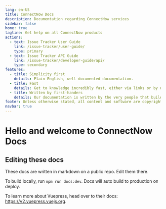 ```yaml
---
lang: en-US
title: ConnectNow Docs
description: Documentation regarding ConnectNow services
sidebar: false
home: true
tagline: Get help on all ConnectNow products
actions:
  - text: Issue Tracker User Guide
    link: /issue-tracker/user-guide/
    type: primary
  - text: Issue Tracker API Guide
    link: /issue-tracker/developer-guide/api/
    type: secondary
features:
  - title: Simplicity first
    details: Plain English, well documented documentation.
  - title: Fast
    details: Get to knowledge incredibly fast, either via links or by using the search.
  - title: Written by first-handers
    details: Our documentation is written by the very people that build the software itself.
footer: Unless otherwise stated, all content and software are copyright of ConnectNow.
navbar: true
---
```


# Hello and welcome to ConnectNow Docs

## Editing these docs

These docs are written in markdown on a public repo. Edit them there.

To build locally, run `npm run docs:dev`. Docs will auto build to production on deploy.

To learn more about Vuepress, head over to their docs: <https://v2.vuepress.vuejs.org>.
